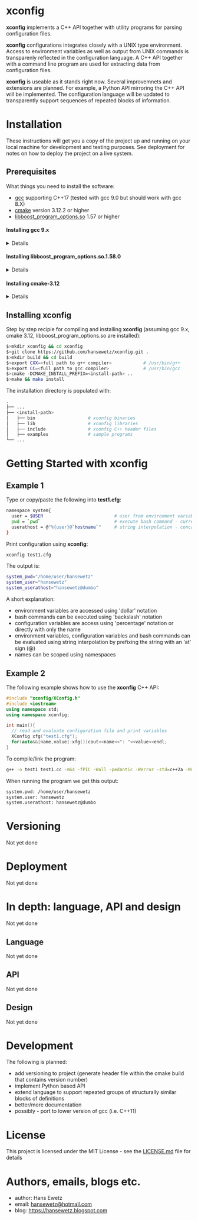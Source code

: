 # xconfig
**xconfig** implements a C++ API together with utility programs for parsing configuration files.

**xconfig** configurations integrates closely with a UNIX type environment. Access to environment variables as well as output from UNIX commands is transparenly reflected in the configuration language. A C++ API together with a command line program are used for extracting data from configuration files.

**xconfig** is useable as it stands right now. Several improvemnets and extensions are planned. For example, a Python API mirroring the C++ API will be implemented. The configuration language will be updated to transparently support sequences of repeated blocks of information.

# Installation
These instructions will get you a copy of the project up and running on your local machine for development and testing purposes.
See deployment for notes on how to deploy the project on a live system.

## Prerequisites
What things you need to install the software:
* [gcc](https://gcc.gnu.org/svn.html) supporting C++17 (tested with gcc 9.0 but should work with gcc 8.X)
* [cmake](https://cmake.org/download/) version 3.12.2 or higher
* [libboost_program_options.so](https://www.boost.org/doc/libs/1_58_0/more/getting_started/unix-variants.html) 1.57 or higher

#### Installing gcc 9.x
<details><p>
  
If you don't have gcc 8 or 9 installed, you can pull the latest of trunc and compile it:
```bash
$>export INSTALLHOME=<your-installation-path>
$>
$># ------- install gmp
$># download gmp-6.1
$>mkdir build && cd build
$>.././configure --prefix=${INSTALLHOME}
$>make && make check && make install
$>
$># ------- install mpfr
$># download mpfr-4.0.1
$>mkdir build && cd build
$>.././configure --prefix=${INSTALLHOME} --with-gmp=${INSTALLHOME}
$>make && make check && make install
$>
$># ------- install mpc
$># download mpc-1.1.0
$>mkdir build && cd build
$>.././configure --prefix=${INSTALLHOME} --with-gmp=${INSTALLHOME}
$>make && make check && make install
$>
$># ------- install gcc latest
$>mkdir gcc-trunk && cd gcc-trunk
$>svn checkout svn://gcc.gnu.org/svn/gcc/trunk .
$>mkdir build && cd build
$>././configure --prefix=${INSTALLHOME}   --with-isl-include=${INSTALLHOME}/include --with-isl-lib=${INSTALLHOME}/lib --disable-multilib --with-gmp=${INSTALLHOME} --with-mpfr=${INSTALLHOME} --with-mpc=${INSTALLHOME}
make && make check && make install
```
</p></details>

#### Installing libboost_program_options.so.1.58.0
<details><p>
  
If you don't have **libboost_program_options** installed, please follow these instructions:
```bash
$># download boost v1.58 or higher
$>export INSTALLHOME=<your-installation-path>
$> ./bootstrap.sh --prefix=${INSTALLHOME} --with-libraries=program_options
$>./b2
$>./b2 install
```
</p></details>
  
#### Installing cmake-3.12
<details><p>
  
If you don't have **cmake** version 3.12 or higher installed, please follow these instructions:
```bash
$># download cmake-3.12.2 or higher
$>export INSTALLHOME=<your-installation-path>
$>mkdir build && cd build
$>cmake -DCMAKE_INSTALL_PREFIX=${INSTALLHOME} ..
$>make && make install
```
</p></details>


## Installing xconfig
Step by step recipie for compiling and installing **xconfig** (assuming gcc 9.x, cmake 3.12, libboost_program_options.so are installed):
```bash
$>mkdir xconfig && cd xconfig
$>git clone https://github.com/hansewetz/xconfig.git .
$>mkdir build && cd build
$>export CXX=<full path to g++ compiler>            # /usr/bin/g++
$>export CC=<full path to gcc compiler>             # /usr/bin/gcc
$>cmake -DCMAKE_INSTALL_PREFIX=<install-path> ..
$>make && make install
```

The installation directory is populated with:
```bash
.
├── ...
├── <install-path>
│   ├── bin                    # xconfig binaries
│   ├── lib                    # xconfig libraries
│   ├── include                # xconfig C++ header files
│   ├── examples               # sample programs
└── ...
```

# Getting Started with **xconfig**

## Example 1
Type or copy/paste the following into **test1.cfg**:
```bash
namespace system{
  user = $USER                           # user from environment variable
  pwd = `pwd`                            # execute bash command - current work directory
  userathost = @"%{user}@`hostname`"     # string interpolation - concatenate variable with `hostname`
}
```
Print configuration using **xconfig**:
```bash
xconfig test1.cfg
```
The output is:
```bash
system_pwd="/home/user/hansewetz"
system_user="hansewetz"
system_userathost="hansewetz@dumbo"
```
A short explanation:
  * environment variables are accessed using 'dollar' notation
  * bash commands can be executed using 'backslash' notation
  * configuration variables are access using 'percentage' notation or directly with only the name
  * environment variables, configuration variables and bash commands can be evaluated using string interpolation by prefixing the string with an 'at' sign (@)
  * names can be scoped using namespaces

## Example 2
The following example shows how to use the **xconfig** C++ API:
```C++
#include "xconfig/XConfig.h"
#include <iostream>
using namespace std;
using namespace xconfig;

int main(){
  // read and evaluate configuration file and print variables
  XConfig xfg("test1.cfg");
  for(auto&&[name,value]:xfg())cout<<name<<": "<<value<<endl;
}
```

To compile/link the program:
```bash
g++ -o test1 test1.cc -m64 -fPIC -Wall -pedantic -Werror -std=c++2a -Wno-deprecated -Wno-register -D_GLIBCXX_USE_CXX11_ABI=0 -I<xconfig-install-path>/include -L<xconfig-install-path>/lib -lxconfigl
```

When running the program we get this output:
```bash
system.pwd: /home/user/hansewetz
system.user: hansewetz
system.userathost: hansewetz@dumbo
```

# Versioning
Not yet done

# Deployment
Not yet done

# In depth: language, API and design
Not yet done

## Language
Not yet done

## API
Not yet done

## Design
Not yet done

# Development
The following is planned:
* add versioning to project (generate header file within the cmake build that contains version number)
* implement Python based API
* extend language to support repeated groups of structurally similar blocks of definitions
* better/more documentation
* possibly - port to lower version of gcc (i.e. C++11)

# License
This project is licensed under the MIT License - see the [LICENSE.md](https://choosealicense.com/licenses/mit/) file for details

# Authors, emails, blogs etc.
* author: Hans Ewetz
* email: hansewetz@hotmail.com
* blog: https://hansewetz.blogspot.com


